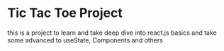 # Tic Tac Toe Project

this is a project to learn and take deep dive into react.js basics and take some advanced to useState, Components and others
